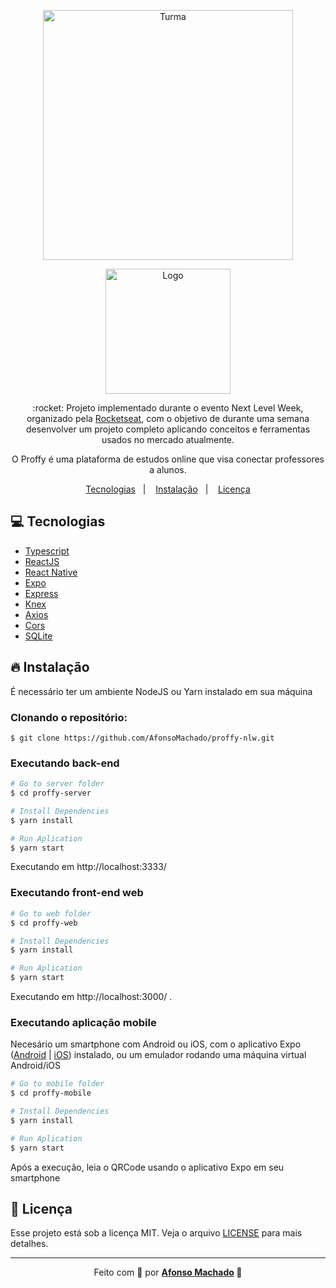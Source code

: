 <p align="center">
   <img src="https://github.com/AfonsoMachado/proffy-nlw/blob/master/proffy-web/src/assets/images/landing.svg" alt="Turma" width="400"/>   
</p>
<p align="center">
   <img src="https://github.com/AfonsoMachado/proffy-nlw/blob/master/proffy-web/src/assets/images/logo2.png" alt="Logo" width="200"/>   
</p>

<p align="center">:rocket: Projeto implementado durante o evento Next Level Week, organizado pela <a href="https://rocketseat.com.br/">Rocketseat</a>, com o objetivo de durante uma semana desenvolver um projeto completo aplicando conceitos e ferramentas usados no mercado atualmente.</p>

<p align="center">O Proffy é uma plataforma de estudos online que visa conectar professores a alunos.</p>

<p align="center">
  <a href="#computer-tecnologias">Tecnologias</a>&nbsp;&nbsp;&nbsp;|&nbsp;&nbsp;&nbsp;
  <a href="#fire-instalação">Instalação</a>&nbsp;&nbsp;&nbsp;|&nbsp;&nbsp;&nbsp;
  <a href="#memo-licença">Licença</a>
</p>

<!--
# Índice

- [Tecnologias](#tecnologias)
- [Relevante](#relevante)
- [Como Usar](#como-usar)

<a id="tecnologias"></a>
-->

## :computer: Tecnologias
<ul>
 <li><a href="https://www.typescriptlang.org/">Typescript</a></li>
  <li><a href="https://reactjs.org/">ReactJS</a></li>
  <li><a href="https://reactnative.dev/">React Native</a></li>
  <li><a href="https://expo.io/">Expo</a></li>
  <li><a href="https://expressjs.com/en/api.html#express">Express</a></li>
  <li><a href="http://knexjs.org/">Knex</a></li>
  <li><a href="https://github.com/axios/axios">Axios</a></li>
  <li><a href="https://expressjs.com/en/resources/middleware/cors.html">Cors</a></li>
  <li><a href="https://www.sqlite.org/index.html">SQLite</a></li>

</ul>

## :fire: Instalação

É necessário ter um ambiente NodeJS ou Yarn instalado em sua máquina

### Clonando o repositório:

```
$ git clone https://github.com/AfonsoMachado/proffy-nlw.git
```

### Executando back-end

```bash
# Go to server folder
$ cd proffy-server

# Install Dependencies
$ yarn install

# Run Aplication
$ yarn start
```
Executando em http://localhost:3333/

### Executando front-end web

```bash
# Go to web folder
$ cd proffy-web

# Install Dependencies
$ yarn install

# Run Aplication
$ yarn start
```
Executando em http://localhost:3000/ .

### Executando aplicação mobile

Necesário um smartphone com Android ou iOS, com o aplicativo Expo ([Android](https://play.google.com/store/apps/details?id=host.exp.exponent) | [iOS](https://apps.apple.com/br/app/expo-client/id982107779)) instalado, ou um emulador rodando uma máquina virtual Android/iOS

```bash
# Go to mobile folder
$ cd proffy-mobile

# Install Dependencies
$ yarn install

# Run Aplication
$ yarn start
```
Após a execução, leia o QRCode usando o aplicativo Expo em seu smartphone

## :memo: Licença

Esse projeto está sob a licença MIT. Veja o arquivo [LICENSE](LICENSE) para mais detalhes.

---
<!-- ## 💻 Projeto

O Proffy é uma plataforma de estudos que ajuda alunos a encontrarem professores que reforçam seus estudos de forma eficiente.

## 🔖 Layout

Você pode visualizar o layout do projeto web por meio [desse link](https://www.figma.com/file/js7pVWjFwfMgICztEsbXIz/Proffy--Web) e o layout do projeto mobile por meio desse [outro link](https://www.figma.com/file/X6QcE1WnqOCkwe91HKcGAs/Proffy--Mobile). Lembrando que você irá precisar ter uma conta no [Figma](http://figma.com/).
-->
<p align="center">Feito com 💜 por <strong><a href="https://www.linkedin.com/in/AfonsoMachado/">Afonso Machado</a> 🥰 </strong> </p>
